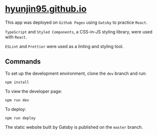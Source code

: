 # [hyunjin95.github.io](https://hyunjin95.github.io)

This app was deployed on `Github Pages` using `Gatsby` to practice `React`.

`TypeScript` and `Styled Components`, a CSS-in-JS styling library, were used with `React`.

`ESLint` and `Prettier` were used as a linting and styling tool.

## Commands

To set up the development environment, clone the `dev` branch and run:

```shell
npm install
```

To view the developer page:

```shell
npm run dev
```

To deploy:

```shell
npm run deploy
```

The static website built by Gatsby is published on the `master` branch.
